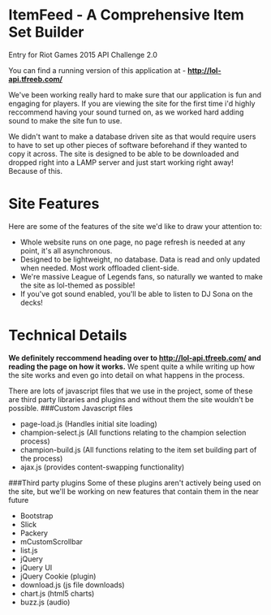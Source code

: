 # ItemFeed - A Comprehensive Item Set Builder
Entry for Riot Games 2015 API Challenge 2.0

You can find a running version of this application at - **http://lol-api.tfreeb.com/**

We've been working really hard to make sure that our application is fun and engaging for players. If you
are viewing the site for the first time i'd highly reccommend having your sound turned on, as we worked hard
adding sound to make the site fun to use.

We didn't want to make a database driven site as that would require users to have to set up other pieces of software beforehand if 
they wanted to copy it across. The site is designed to be able to be downloaded and dropped right into a LAMP server and just 
start working right away! Because of this.

# Site Features
Here are some of the features of the site we'd like to draw your attention to:
- Whole website runs on one page, no page refresh is needed at any point, it's all asynchronous.
- Designed to be lightweight, no database. Data is read and only updated when needed. Most work offloaded client-side.
- We're massive League of Legends fans, so naturally we wanted to make the site as lol-themed as possible!
- If you've got sound enabled, you'll be able to listen to DJ Sona on the decks!

# Technical Details
**We definitely reccommend heading over to http://lol-api.tfreeb.com/ and reading the page on how it works.** We spent quite a while 
writing up how the site works and even go into detail on what happens in the process.

There are lots of javascript files that we use in the project, some of these are third party libraries and plugins and without them 
the site wouldn't be possible.
###Custom Javascript files
- page-load.js (Handles initial site loading)
- champion-select.js (All functions relating to the champion selection process)
- champion-build.js (All functions relating to the item set building part of the process)
- ajax.js (provides content-swapping functionality)

###Third party plugins
Some of these plugins aren't actively being used on the site, but we'll be working on new features that contain them in the near future
- Bootstrap
- Slick
- Packery
- mCustomScrollbar
- list.js
- jQuery
- jQuery UI
- jQuery Cookie (plugin)
- download.js (js file downloads)
- chart.js (html5 charts)
- buzz.js (audio)
